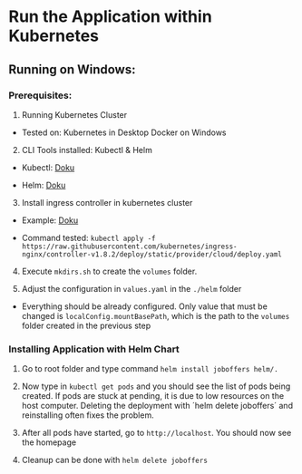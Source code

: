 
# Run the Application within Kubernetes

 ## Running on Windows:

### Prerequisites:

1. Running Kubernetes Cluster

- Tested on: Kubernetes in Desktop Docker on Windows

2. CLI Tools installed: Kubectl & Helm

- Kubectl: [Doku](https://kubernetes.io/docs/tasks/tools/)

- Helm: [Doku](https://helm.sh/docs/intro/install/)

3. Install ingress controller in kubernetes cluster

- Example: [Doku](https://kubernetes.github.io/ingress-nginx/deploy/)

- Command tested: `kubectl apply -f https://raw.githubusercontent.com/kubernetes/ingress-nginx/controller-v1.8.2/deploy/static/provider/cloud/deploy.yaml`

4. Execute `mkdirs.sh` to create the `volumes` folder.

5. Adjust the configuration in `values.yaml` in the `./helm` folder

- Everything should be already configured. Only value that must be changed is `localConfig.mountBasePath`, which is the path to the `volumes` folder created in the previous step

  

### Installing Application with Helm Chart

1. Go to root folder and type command `helm install joboffers helm/.`

2. Now type in `kubectl get pods` and you should see the list of pods being created. If pods are stuck at pending, it is due to low resources on the host computer. Deleting the deployment with ´helm delete joboffers´ and reinstalling often fixes the problem.

3. After all pods have started, go to `http://localhost`. You should now see the homepage

4. Cleanup can be done with `helm delete joboffers`
